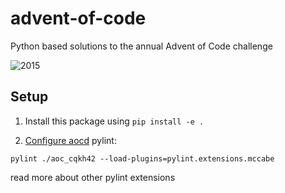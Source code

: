 # advent-of-code
Python based solutions to the annual Advent of Code challenge

![2015](https://img.shields.io/badge/2015-50%2F50-brightgreen)

## Setup

1. Install this package using `pip install -e .`

2. [Configure aocd](https://github.com/wimglenn/advent-of-code-data#quickstart) 
pylint:
```
pylint ./aoc_cqkh42 --load-plugins=pylint.extensions.mccabe

```
read more about other pylint extensions
